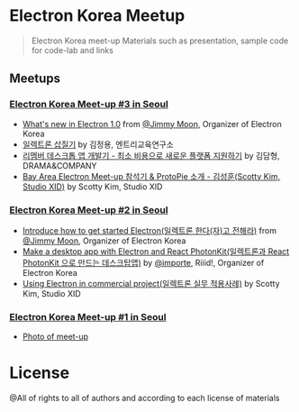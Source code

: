 # Electron Korea Meetup

> Electron Korea meet-up Materials such as presentation, sample code for code-lab and links

## Meetups

### [Electron Korea Meet-up #3 in Seoul](http://www.meetup.com/electron-kr/events/231588983//)

- [What's new in Electron 1.0](http://electron-kr.github.io/meetup/meetup-2016-06-29/whats-new-in-electorn-1.0/) from [@Jimmy Moon](https://github.com/ragingwind), Organizer of Electron Korea
- [일렉트론 삽질기](http://www.slideshare.net/JungYoungKim/ss-63559085) by 김정용, 엔트리교육연구소
- [리멤버 데스크톱 앱 개발기 - 최소 비용으로 새로운 플랫폼 지원하기](http://www.slideshare.net/tomkim336/ss-63591419) by 김담형, DRAMA&COMPANY
- [Bay Area Electron Meet-up 참석기 & ProtoPie 소개 - 김성훈(Scotty Kim, Studio XID)](https://www.youtube.com/watch?v=1VdCgPOLl6M) by Scotty Kim, Studio XID

### [Electron Korea Meet-up #2 in Seoul](http://www.meetup.com/electron-kr/events/226416682/)

- [Introduce how to get started Electron(일렉트론 한다(자)고 전해라)](http://electron-kr.github.io/meetup/meetup-2016-01-27/introduce-how-to-get-started-with-electron) from [@Jimmy Moon](https://github.com/ragingwind), Organizer of Electron Korea
- [Make a desktop app with Electron and React PhotonKit(일렉트론과 React PhotonKit 으로 만드는 데스크탑앱)](http://www.slideshare.net/importre/munchkin-57537937/1) by [@importe](http://import.re/), Riiid!, Organizer of Electron Korea
- [Using Electron in commercial project(일렉트론 실무 적용사례)](https://www.slideshare.net/secret/pwXPLbKTLxaIza) by Scotty Kim, Studio XID

### [Electron Korea Meet-up #1 in Seoul](http://www.meetup.com/electron-kr/events/226252583/)

- [Photo of meet-up](http://www.meetup.com/electron-kr/photos/26513459/443589555/)

# License

@All of rights to all of authors and according to each license of materials

